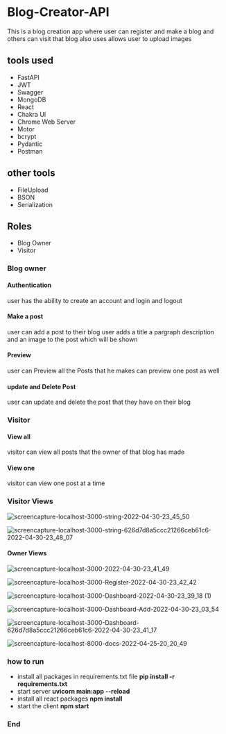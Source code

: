 # Blog-Creator-API
This is a blog creation app where user can register and make a blog and others can visit that blog also uses allows user to upload images

## tools used

- FastAPI
- JWT
- Swagger
- MongoDB
- React
- Chakra UI
- Chrome Web Server
- Motor
- bcrypt
- Pydantic
- Postman

## other tools

- FileUpload
- BSON
- Serialization

## Roles

- Blog Owner
- Visitor

### Blog owner

#### Authentication

user has the ability to create an account and login and logout

#### Make a post

user can add a post to their blog user adds a title a pargraph description and an image to the post which will be shown 

#### Preview

user can Preview all the Posts that he makes can preview one post as well

#### update and Delete Post

user can update and delete the post that they have on their blog

### Visitor

#### View all

visitor can view all posts that the owner of that blog has made 

#### View one

visitor can view one post at a time 

### Visitor Views
![screencapture-localhost-3000-string-2022-04-30-23_45_50](https://user-images.githubusercontent.com/93770002/166119383-92043fe6-62b8-41f6-86e6-80e7651d5bad.png)


![screencapture-localhost-3000-string-626d7d8a5ccc21266ceb61c6-2022-04-30-23_48_07](https://user-images.githubusercontent.com/93770002/166119373-dfbad23c-c24d-403e-9be9-90d9cd67b977.png)

#### Owner Views
![screencapture-localhost-3000-2022-04-30-23_41_49](https://user-images.githubusercontent.com/93770002/166119421-c36929f8-228c-48ec-807d-39c189a1aff6.png)

![screencapture-localhost-3000-Register-2022-04-30-23_42_42](https://user-images.githubusercontent.com/93770002/166119442-65976b93-0fcc-48dd-9d19-584526704d95.png)

![screencapture-localhost-3000-Dashboard-2022-04-30-23_39_18 (1)](https://user-images.githubusercontent.com/93770002/166119447-a4b3688a-8564-4ffe-96cf-d4b44837e26c.png)

![screencapture-localhost-3000-Dashboard-Add-2022-04-30-23_03_54](https://user-images.githubusercontent.com/93770002/166119461-df0e81ad-ade4-41a6-b6fc-f3f5f2fb1f7f.png)


![screencapture-localhost-3000-Dashboard-626d7d8a5ccc21266ceb61c6-2022-04-30-23_41_17](https://user-images.githubusercontent.com/93770002/166119499-24206d5c-b0cb-4acf-a10a-1d9bdaccfb30.png)







![screencapture-localhost-8000-docs-2022-04-25-20_20_49](https://user-images.githubusercontent.com/93770002/165121485-4fd5cc7b-88a6-43ed-9651-b7bbc37949fc.png)

### how to run

- install all packages in requirements.txt file  **pip install -r requirements.txt**
- start server **uvicorn main:app --reload**
- install all react packages **npm install**
- start the client **npm start**

### End
